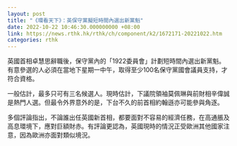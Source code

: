 ```yaml
---
layout: post
title: "《環看天下》：英保守黨擬短時間內選出新黨魁"
date: 2022-10-22 10:46:30.000000000 +08:00
link: https://news.rthk.hk/rthk/ch/component/k2/1672171-20221022.htm
categories: rthk
---
```


英國首相卓慧思辭職後，保守黨內的「1922委員會」計劃短時間內選出新黨魁。有意參選的人必須在當地下星期一中午，取得至少100名保守黨國會議員支持，才符合資格。

一般估計，最多只可有三名候選人。現時估計，下議院領袖莫佩琳與前財相辛偉誠是熱門人選。但最令外界意外的是，下台不久的前首相約翰遜亦可能參與角逐。

多個評論指出，不論誰出任英國新首相，都要面對不容易的經濟任務，在高通脹及高息環境下，應對巨額財赤。有評論更認為，英國現時的情況正受歐洲其他國家注意，因為歐洲亦面對類似境況。
